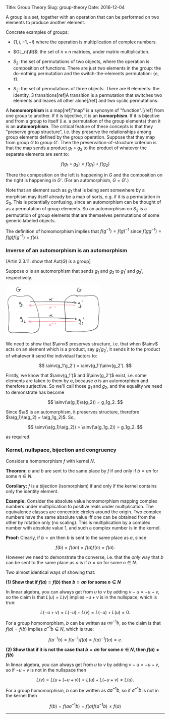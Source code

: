 Title: Group Theory
Slug: group-theory
Date: 2016-12-04

$$
\newcommand{\R}{\mathbb{R}}
\newcommand{\C}{\mathbb{C}}
$$


A group is a set, together with an operation that can be performed on two elements to produce another element.

Concrete examples of groups:

- $\{1, i, -1, -i\}$ where the operation is multiplication of complex numbers.

- $GL_n(\R)$: the set of $n \times n$ matrices, under matrix multiplication.

- $S_2$: the set of permutations of two objects, where the operation is
  composition of functions.  There are just two elements in the group: the
  do-nothing permutation and the switch-the-elements permutation: $\{e,
  \tau\}$.

- $S_3$: the set of permutations of three objects. There are 6 elements: the
  identity, 3 transitions[ref]A transition is a permutation that switches two
  elements and leaves all other alone[/ref] and two cyclic permutations.

A **homomorphism** is a map[ref]"map" is a synonym of "function".[/ref] from
one group to another. If it is bijective, it is an **isomorphism**. If it is
bijective and from a group to itself (i.e. a permutation of the group elements)
then it is an **automorphism**. The critical feature of these concepts is that
they "preserve group structure", i.e. they preserve the relationships among
group elements defined by the group operation. Suppose that they map from group
$G$ to group $G'$. Then the preservation-of-structure criterion is that the map
sends a product $g_1 \circ g_2$ to the product of whatever the separate
elements are sent to:

$$
f(g_1 \circ g_2) = f(g_1) \circ f(g_2)
$$

There the composition on the left is happening in $G$ and the composition on
the right is happening in $G'$. (For an automorphism, $G=G'$.)

Note that an element such as $g_1$ that is being sent somewhere by a morphism
may itself already be a map of sorts, e.g. if it is a permutation in
$S_3$. This is potentially confusing, since an automorphism can be thought of
as a permutation of group elements. So an automorphism on $S_3$ is a
permutation of group elements that are themselves permutations of some generic
labeled objects.

The definition of homomorphism implies that $f(g^{-1}) = f(g)^{-1}$ since
$f(gg^{-1}) = f(g)f(g^{-1}) = f(e)$.

### Inverse of an automorphism is an automorphism

[Artin 2.3.11: show that Aut($G$) is a group]

$$
\newcommand{\a}{\alpha}
\newcommand{\ainv}{\alpha^{-1}}
$$

Suppose $\alpha$ is an automorphism that sends $g_1$ and $g_2$ to $g_1'$ and
$g_2'$, respectively.

<img width="300 px" src="/notes/images/group-theory/inverse-of-automorphism-1.png" />

We need to show that $\ainv$ preserves structure, i.e. that when $\ainv$ acts
on an element which is a product, say $g_1'g_2'$, it sends it to the product of
whatever it send the individual factors to:

$$
\ainv(g_1'g_2') = \ainv(g_1')\ainv(g_2').
$$


Firstly, we know that $\ainv(g_1')$ and $\ainv(g_2')$ exist, i.e. some elements
are taken to them by $a$, because $a$ is an automorphism and therefore
surjective. So we'll call those $g_1$ and $g_2$, and the equality we need to
demonstrate has become

$$
\ainv(\a(g_1)\a(g_2)) = g_1g_2.
$$

Since $\a$ is an automorphism, it preserves structure, therefore
$\a(g_1)\a(g_2) = \a(g_1g_2)$. So,

$$
\ainv(\a(g_1)\a(g_2)) = \ainv(\a(g_1g_2)) = g_1g_2,
$$

as required.

### Kernel, nullspace, bijection and congruency

Consider a homomorphism $f$ with kernel $N$.

**Theorem:** $a$ and $b$ are sent to the same place by $f$ if and only if
$b = an$ for some $n \in N$.

**Corollary:** $f$ is a bijection (isomorphism) if and only if the kernel
contains only the identity element.

**Example:** Consider the absolute value homomorphism mapping complex numbers
under multiplication to positive reals under multiplication. The equivalence
classes are concentric circles around the origin. Two complex numbers have the
same absolute value iff one can be obtained from the other by rotation only (no
scaling). This is multiplication by a complex number with absolute value 1, and
such a complex number is in the kernel.

**Proof:** Clearly, if $b = an$ then $b$ is sent to the same place as $a$,
since

$$
f(b) = f(an) = f(a)f(n) = f(a).
$$

However we need to demonstrate the converse, i.e. that the *only* way that $b$
can be sent to the same place as $a$ is if $b=an$ for some $n \in N$.

Two almost identical ways of showing that:

**(1) Show that if $f(a) = f(b)$ then $b = an$ for some $n \in N$**

In linear algebra, you can always get from $u$ to $v$ by adding $v - u = -u +
v$, so the claim is that $L(u) = L(v)$ implies $-u + v$ is in the nullspace,
which is true:

$$
L(-u + v) = L(-u) + L(v) = L(-u) + L(u) = 0.
$$

For a group homomorphism, $b$ can be written as $aa^{-1}b$, so the claim is
that $f(a) = f(b)$ implies $a^{-1}b \in N$, which is true:

$$
f(a^{-1}b) = f(a^{-1})f(b) = f(a)^{-1}f(a) = e.
$$

**(2) Show that if it is not the case that $b = an$ for some $n \in N$, then $f(a) \neq f(b)$**

In linear algebra, you can always get from $u$ to $v$ by adding $v - u = -u + v$,
so if $-u + v$ is not in the nullspace then

$$
L(v) = L(u + (-u + v)) = L(u) + L(-u + v) \neq L(u).
$$

For a group homomorphism, $b$ can be written as $aa^{-1}b$, so if $a^{-1}b$ is
not in the kernel then

$$
f(b) = f(aa^{-1}b) = f(a)f(a^{-1}b) \neq f(a)
$$


----------------------------------------------------------------------------
